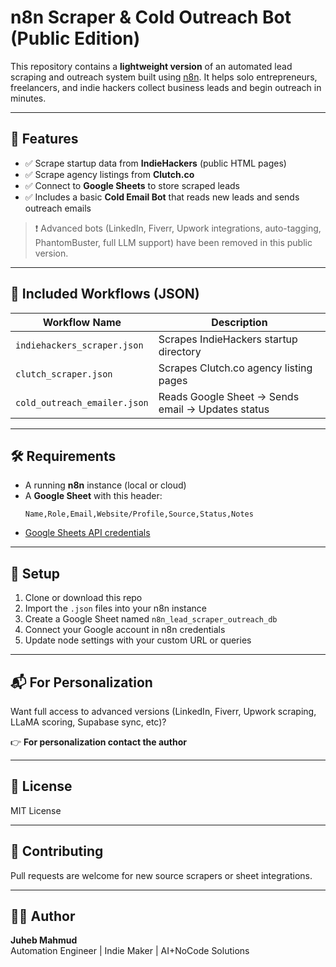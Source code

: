 # n8n Scraper & Cold Outreach Bot (Public Edition)

This repository contains a **lightweight version** of an automated lead scraping and outreach system built using [n8n](https://n8n.io). It helps solo entrepreneurs, freelancers, and indie hackers collect business leads and begin outreach in minutes.

---

## 🚀 Features
- ✅ Scrape startup data from **IndieHackers** (public HTML pages)
- ✅ Scrape agency listings from **Clutch.co**
- ✅ Connect to **Google Sheets** to store scraped leads
- ✅ Includes a basic **Cold Email Bot** that reads new leads and sends outreach emails

> ❗ Advanced bots (LinkedIn, Fiverr, Upwork integrations, auto-tagging, PhantomBuster, full LLM support) have been removed in this public version.

---

## 📁 Included Workflows (JSON)

| Workflow Name               | Description                                 |
|----------------------------|---------------------------------------------|
| `indiehackers_scraper.json` | Scrapes IndieHackers startup directory      |
| `clutch_scraper.json`       | Scrapes Clutch.co agency listing pages      |
| `cold_outreach_emailer.json`| Reads Google Sheet → Sends email → Updates status |

---

## 🛠 Requirements
- A running **n8n** instance (local or cloud)
- A **Google Sheet** with this header:
  ```
  Name,Role,Email,Website/Profile,Source,Status,Notes
  ```
- [Google Sheets API credentials](https://n8n.io/integrations/google-sheets/)

---

## 🔧 Setup
1. Clone or download this repo
2. Import the `.json` files into your n8n instance
3. Create a Google Sheet named `n8n_lead_scraper_outreach_db`
4. Connect your Google account in n8n credentials
5. Update node settings with your custom URL or queries

---

## 📬 For Personalization
Want full access to advanced versions (LinkedIn, Fiverr, Upwork scraping, LLaMA scoring, Supabase sync, etc)?

👉 **For personalization contact the author**

---

## 📄 License
MIT License

---

## 🤝 Contributing
Pull requests are welcome for new source scrapers or sheet integrations.

---

## 🧑‍💻 Author
**Juheb Mahmud**  
Automation Engineer | Indie Maker | AI+NoCode Solutions
